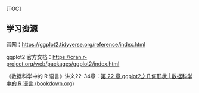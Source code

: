 

[TOC]

## 学习资源

官网：https://ggplot2.tidyverse.org/reference/index.html

ggplot2 官方文档：https://cran.r-project.org/web/packages/ggplot2/index.html

《数据科学中的 R 语言》讲义22-34章：[第 22 章 ggplot2之几何形状 | 数据科学中的 R 语言 (bookdown.org)](https://bookdown.org/wangminjie/R4DS/tidyverse-ggplot2-geom.html)

